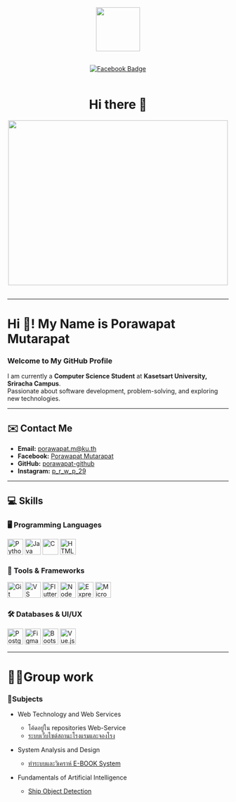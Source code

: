 
<br><div id="header" align="center">
  <img src="https://media.giphy.com/media/M9gbBd9nbDrOTu1Mqx/giphy.gif" width="100"/>
</div><br>

<div id="badges" align="center">
  <a href="https://www.facebook.com/porawapat.mutarapat">
    <img src="https://img.shields.io/badge/Facebook-%231877F2.svg?style=for-the-badge&logo=Facebook&logoColor=white" alt="Facebook Badge"/>
  </a>
</div><br>

<div align="center">
  <h1>Hi there 👋</h1>
</div>

<div align="center">
  <img src="https://media3.giphy.com/media/v1.Y2lkPTc5MGI3NjExbGgxaGs0bHNrYzZtbzJwaGh2b3M1ODlhMXl2ZGZ0OTg5aDB0Mmk3ZiZlcD12MV9pbnRlcm5hbF9naWZfYnlfaWQmY3Q9Zw/SWoSkN6DxTszqIKEqv/giphy.gif" width="500" height="375"/>
</div><br>


---



# Hi 👋! My Name is Porawapat Mutarapat  
### Welcome to My GitHub Profile  

I am currently a **Computer Science Student** at **Kasetsart University, Sriracha Campus**.  
Passionate about software development, problem-solving, and exploring new technologies.  

---

## ✉️ Contact Me  

- **Email:** [porawapat.m@ku.th](mailto:porawapat.m@ku.th)  
- **Facebook:** [Porawapat Mutarapat](https://www.facebook.com/porawapat.mutarapat)  
- **GitHub:** [porawapat-github](https://www.github.com/porawapat-github)  
- **Instagram:** [p_r_w_p_29](http://www.instagram.com/p_r_w_p_29)  

---

## 💻 Skills  

### 🖥️ Programming Languages  
<p align="left">
  <a href="https://www.python.org/" target="_blank"><img src="https://raw.githubusercontent.com/danielcranney/readme-generator/main/public/icons/skills/python-colored.svg" width="36" height="36" alt="Python" /></a>
  <a href="https://www.oracle.com/java/" target="_blank"><img src="https://raw.githubusercontent.com/danielcranney/readme-generator/main/public/icons/skills/java-colored.svg" width="36" height="36" alt="Java" /></a>
  <a href="https://docs.microsoft.com/en-us/cpp/?view=msvc-170" target="_blank"><img src="https://raw.githubusercontent.com/danielcranney/readme-generator/main/public/icons/skills/c-colored.svg" width="36" height="36" alt="C" /></a>
  <a href="https://developer.mozilla.org/en-US/docs/Glossary/HTML5" target="_blank"><img src="https://raw.githubusercontent.com/danielcranney/readme-generator/main/public/icons/skills/html5-colored.svg" width="36" height="36" alt="HTML5" /></a>
</p>

### 🔧 Tools & Frameworks  
<p align="left">
  <a href="https://git-scm.com/" target="_blank"><img src="https://raw.githubusercontent.com/danielcranney/readme-generator/main/public/icons/skills/git-colored.svg" width="36" height="36" alt="Git" /></a>
  <a href="https://code.visualstudio.com/" target="_blank"><img src="https://raw.githubusercontent.com/danielcranney/readme-generator/main/public/icons/skills/visualstudiocode.svg" width="36" height="36" alt="VS Code" /></a>
  <a href="https://flutter.dev/" target="_blank"><img src="https://raw.githubusercontent.com/danielcranney/readme-generator/main/public/icons/skills/flutter-colored.svg" width="36" height="36" alt="Flutter" /></a>
  <a href="https://nodejs.org/en/" target="_blank"><img src="https://raw.githubusercontent.com/danielcranney/readme-generator/main/public/icons/skills/nodejs-colored.svg" width="36" height="36" alt="NodeJS" /></a>
  <a href="https://expressjs.com/" target="_blank"><img src="https://raw.githubusercontent.com/danielcranney/readme-generator/main/public/icons/skills/express-colored.svg" width="36" height="36" alt="Express" /></a>
  <a href="https://www.microsoft.com/en/microsoft-365" target="_blank"><img src="https://cdn.brandfetch.io/idsWBrtc_i/theme/dark/symbol.svg?c=1dxbfHSJFAPEGdCLU4o5B" width="36" height="36" alt="Microsoft 365" /></a>
</p>

### 🛠️ Databases & UI/UX  
<p align="left">
  <a href="https://www.postgresql.org/" target="_blank"><img src="https://raw.githubusercontent.com/danielcranney/readme-generator/main/public/icons/skills/postgresql-colored.svg" width="36" height="36" alt="PostgreSQL" /></a>
  <a href="https://www.figma.com/" target="_blank"><img src="https://raw.githubusercontent.com/danielcranney/readme-generator/main/public/icons/skills/figma-colored.svg" width="36" height="36" alt="Figma" /></a>
  <a href="https://getbootstrap.com/" target="_blank"><img src="https://raw.githubusercontent.com/danielcranney/readme-generator/main/public/icons/skills/bootstrap-colored.svg" width="36" height="36" alt="Bootstrap" /></a>
  <a href="https://vuejs.org/" target="_blank"><img src="https://raw.githubusercontent.com/danielcranney/readme-generator/main/public/icons/skills/vuejs-colored.svg" width="36" height="36" alt="Vue.js" /></a>
</p>

---

# 🤼‍♂️Group work
### 📖Subjects
- Web Technology and Web Services
  - โค้ดอยู่ใน repositories Web-Service 
  - [ระบบเว็บไซต์สถานะโรงแรมและจองโรง](group_work/NOVA-20GALAXY-20HOTEL.pdf)

- System Analysis and Design
  - [ทำระบบและวิเคราห์ E-BOOK System](group_work/System-Analysis.pdf)

- Fundamentals of Artificial Intelligence
  - [Ship Object Detection](Ship.pdf)









